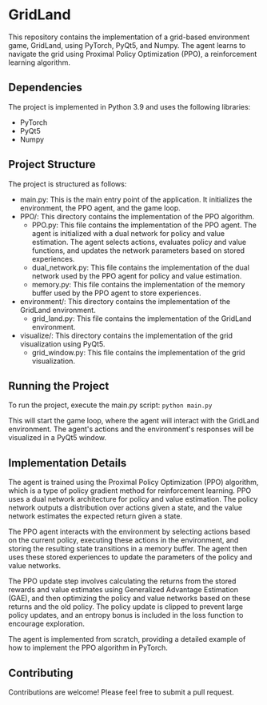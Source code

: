 # GridLand

This repository contains the implementation of a grid-based environment game, GridLand, using PyTorch, PyQt5, and Numpy. The agent learns to navigate the grid using Proximal Policy Optimization (PPO), a reinforcement learning algorithm.

## Dependencies

The project is implemented in Python 3.9 and uses the following libraries:

* PyTorch
* PyQt5
* Numpy

## Project Structure

The project is structured as follows:

* main.py: This is the main entry point of the application. It initializes the environment, the PPO agent, and the game loop.
* PPO/: This directory contains the implementation of the PPO algorithm.
  * PPO.py: This file contains the implementation of the PPO agent. The agent is initialized with a dual network for policy and value estimation. The agent selects actions, evaluates policy and value functions, and updates the network parameters based on stored experiences.
   * dual_network.py: This file contains the implementation of the dual network used by the PPO agent for policy and value estimation.
  * memory.py: This file contains the implementation of the memory buffer used by the PPO agent to store experiences.
* environment/: This directory contains the implementation of the GridLand environment.
  * grid_land.py: This file contains the implementation of the GridLand environment.
* visualize/: This directory contains the implementation of the grid visualization using PyQt5.
  * grid_window.py: This file contains the implementation of the grid visualization.

## Running the Project

To run the project, execute the main.py script:
`python main.py`

This will start the game loop, where the agent will interact with the GridLand environment. The agent's actions and the environment's responses will be visualized in a PyQt5 window.

## Implementation Details

The agent is trained using the Proximal Policy Optimization (PPO) algorithm, which is a type of policy gradient method for reinforcement learning. PPO uses a dual network architecture for policy and value estimation. The policy network outputs a distribution over actions given a state, and the value network estimates the expected return given a state.

The PPO agent interacts with the environment by selecting actions based on the current policy, executing these actions in the environment, and storing the resulting state transitions in a memory buffer. The agent then uses these stored experiences to update the parameters of the policy and value networks.

The PPO update step involves calculating the returns from the stored rewards and value estimates using Generalized Advantage Estimation (GAE), and then optimizing the policy and value networks based on these returns and the old policy. The policy update is clipped to prevent large policy updates, and an entropy bonus is included in the loss function to encourage exploration.

The agent is implemented from scratch, providing a detailed example of how to implement the PPO algorithm in PyTorch.

## Contributing

Contributions are welcome! Please feel free to submit a pull request.
